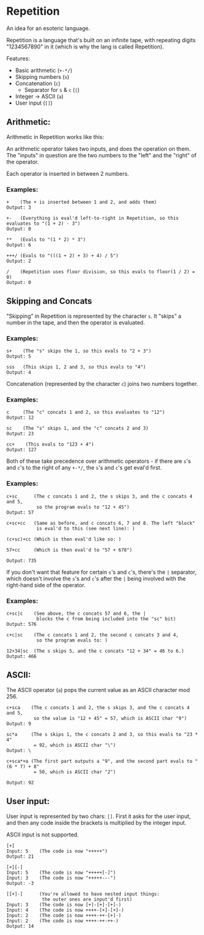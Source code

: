 # Repetition
An idea for an esoteric language.

Repetition is a language that's built on an infinite tape, with repeating digits "1234567890" in it (which is why the lang is called Repetition).

Features:

- Basic arithmetic (`+-*/`)
- Skipping numbers (`s`)
- Concatenation (`c`)
    - Separator for `s` & `c` (`|`)
- Integer -> ASCII (`a`)
- User input (`[]`)

## Arithmetic:

Arithmetic in Repetition works like this:

An arithmetic operator takes two inputs, and does the operation on them. The "inputs" in question are the two numbers to the "left" and the "right" of the operator.

Each operator is inserted in between 2 numbers.

### Examples:

    +    (The + is inserted between 1 and 2, and adds them)
    Output: 3
    
    +-   (Everything is eval'd left-to-right in Repetition, so this evaluates to "(1 + 2) - 3")
    Output: 0
    
    **   (Evals to "(1 * 2) * 3")
    Output: 6
    
    +++/ (Evals to "(((1 + 2) + 3) + 4) / 5")
    Output: 2
    
    /    (Repetition uses floor division, so this evals to floor(1 / 2) = 0)
    Output: 0
    
## Skipping and Concats

"Skipping" in Repetition is represented by the character `s`. It "skips" a number in the tape, and then the operator is evaluated.

### Examples:

    s+    (The "s" skips the 1, so this evals to "2 + 3")
    Output: 5
    
    sss   (This skips 1, 2 and 3, so this evals to "4")
    Output: 4
    
Concatenation (represented by the character `c`) joins two numbers together.

### Examples:

    c     (The "c" concats 1 and 2, so this evaluates to "12")
    Output: 12
    
    sc    (The "s" skips 1, and the "c" concats 2 and 3)
    Output: 23
    
    cc+    (This evals to "123 + 4")
    Output: 127
    
Both of these take precedence over arithmetic operators - if there are `s`'s and `c`'s to the right of any `+-*/`, the `s`'s and `c`'s get eval'd first.

### Examples:

    c+sc      (The c concats 1 and 2, the s skips 3, and the c concats 4 and 5,
               so the program evals to "12 + 45")
    Output: 57
    
    c+sc+cc   (Same as before, and c concats 6, 7 and 8. The left "block"
               is eval'd to this (see next line): )
              
    (c+sc)+cc (Which is then eval'd like so: )
    
    57+cc     (Which is then eval'd to "57 + 678")
    
    Output: 735
    
If you don't want that feature for certain `s`'s and `c`'s, there's the `|` separator, which doesn't involve the `s`'s and `c`'s after the `|` being involved with the right-hand side of the operator.

### Examples:

    c+sc|c    (See above, the c concats 57 and 6, the |
               blocks the c from being included into the "sc" bit)
    Output: 576
    
    c+c|sc    (The c concats 1 and 2, the second c concats 3 and 4,
               so the program evals to: )
               
    12+34|sc  (The s skips 5, and the c concats "12 + 34" = 46 to 6.)
    Output: 466
    
## ASCII:

The ASCII operator (`a`) pops the current value as an ASCII character mod 256.

    c+sca    (The c concats 1 and 2, the s skips 3, and the c concats 4 and 5,
              so the value is "12 + 45" = 57, which is ASCII char "9")    
    Output: 9
    
    sc*a     (The s skips 1, the c concats 2 and 3, so this evals to "23 * 4"
              = 92, which is ASCII char "\")     
    Output: \
    
    c+sca*+a (The first part outputs a "9", and the second part evals to "(6 * 7) + 8"
              = 50, which is ASCII char "2")
              
    Output: 92
    
## User input:

User input is represented by two chars: `[]`. First it asks for the user input, and then any code inside the brackets is multiplied by the integer input.

ASCII input is not supported.

    [+]
    Input: 5    (The code is now "+++++")
    Output: 21
    
    [+][-]
    Input: 5    (The code is now "+++++[-]")
    Input: 3    (The code is now "+++++---")
    Output: -3
    
    [[+]-]      (You're allowed to have nested input things:
                 the outer ones are input'd first)
    Input: 3    (The code is now [+]-[+]-[+]-)
    Input: 4    (The code is now ++++-[+]-[+]-)
    Input: 2    (The code is now ++++-++-[+]-)
    Input: 2    (The code is now ++++-++-++-)
    Output: 14
